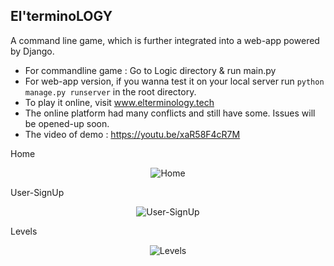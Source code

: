 ## El'terminoLOGY
A command line game, which is further integrated into a web-app powered by Django.

- For commandline game : Go to Logic directory & run main.py
- For web-app version, if you wanna test it on your local server run `python manage.py runserver` in the root directory.
- To play it online, visit www.elterminology.tech
- The online platform had many conflicts and still have some. Issues will be opened-up soon.
- The video of demo : https://youtu.be/xaR58F4cR7M

Home
<p align="center">
  <img src="https://i.imgur.com/zhwQy0y.png" title="Home"/>
</p>


User-SignUp
<p align="center">
  <img src="https://i.imgur.com/39aYOaE.png" title="User-SignUp"/>
</p>

Levels
<p align="center">
  <img src="https://i.imgur.com/tT3VBfo.jpg" title="Levels"/>
</p>
